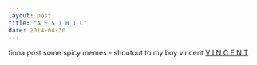 ```yaml
---
layout: post
title: "A E S T H I C"
date: 2014-04-30
---
```


finna post some spicy memes - shoutout to my boy vincent [V I N C E N T](http://vincentliaw.me) 